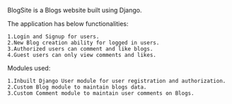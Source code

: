 BlogSite is a Blogs website built using Django.

The application has below functionalities:

    1.Login and Signup for users.
    2.New Blog creation ability for logged in users.
    3.Authorized users can comment and like blogs.
    4.Guest users can only view comments and likes.

Modules used:

    1.Inbuilt Django User module for user registration and authorization.
    2.Custom Blog module to maintain blogs data.
    3.Custom Comment module to maintain user comments on Blogs.
